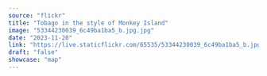 ```yaml
---
source: "flickr"
title: "Tobago in the style of Monkey Island"
image: "53344230039_6c49ba1ba5_b.jpg.jpg"
date: "2023-11-20"
link: "https://live.staticflickr.com/65535/53344230039_6c49ba1ba5_b.jpg"
draft: "false"
showcase: "map"
---
```

